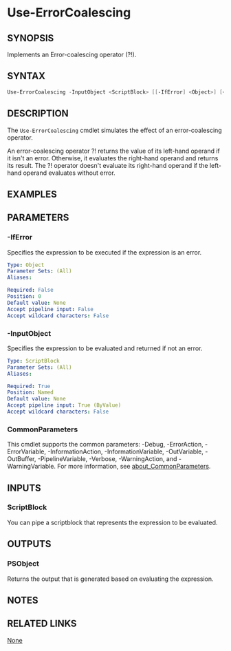 ﻿---
external help file: PoshToolbox-help.xml
Module Name: PoshToolbox
online version: https://gitlab.com/PoshAJ/PoshToolbox/-/blob/main/docs/Use-ErrorCoalescing.md
schema: 2.0.0
---

# Use-ErrorCoalescing

## SYNOPSIS

Implements an Error-coalescing operator (?!).

## SYNTAX

```powershell
Use-ErrorCoalescing -InputObject <ScriptBlock> [[-IfError] <Object>] [<CommonParameters>]
```

## DESCRIPTION

The `Use-ErrorCoalescing` cmdlet simulates the effect of an error-coalescing operator.

An error-coalescing operator ?! returns the value of its left-hand operand if it isn't an error. Otherwise, it evaluates the right-hand operand and returns its result. The ?! operator doesn't evaluate its right-hand operand if the left-hand operand evaluates without error.

## EXAMPLES

## PARAMETERS

### -IfError

Specifies the expression to be executed if the <condition> expression is an error.

```yaml
Type: Object
Parameter Sets: (All)
Aliases:

Required: False
Position: 0
Default value: None
Accept pipeline input: False
Accept wildcard characters: False
```

### -InputObject

Specifies the <condition> expression to be evaluated and returned if not an error.

```yaml
Type: ScriptBlock
Parameter Sets: (All)
Aliases:

Required: True
Position: Named
Default value: None
Accept pipeline input: True (ByValue)
Accept wildcard characters: False
```

### CommonParameters

This cmdlet supports the common parameters: -Debug, -ErrorAction, -ErrorVariable, -InformationAction, -InformationVariable, -OutVariable, -OutBuffer, -PipelineVariable, -Verbose, -WarningAction, and -WarningVariable. For more information, see [about_CommonParameters](http://go.microsoft.com/fwlink/?LinkID=113216).

## INPUTS

### ScriptBlock

You can pipe a scriptblock that represents the expression to be evaluated.

## OUTPUTS

### PSObject

Returns the output that is generated based on evaluating the expression.

## NOTES

## RELATED LINKS

[None]()

